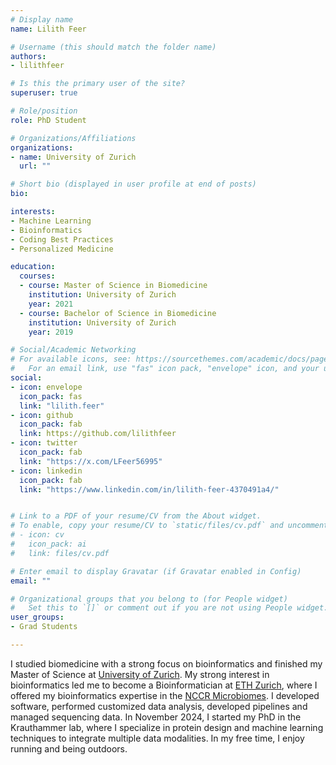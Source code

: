 ```yaml
---
# Display name
name: Lilith Feer

# Username (this should match the folder name)
authors:
- lilithfeer

# Is this the primary user of the site?
superuser: true

# Role/position
role: PhD Student

# Organizations/Affiliations
organizations:
- name: University of Zurich
  url: ""

# Short bio (displayed in user profile at end of posts)
bio: 

interests:
- Machine Learning
- Bioinformatics
- Coding Best Practices
- Personalized Medicine

education:
  courses:
  - course: Master of Science in Biomedicine
    institution: University of Zurich
    year: 2021
  - course: Bachelor of Science in Biomedicine
    institution: University of Zurich
    year: 2019

# Social/Academic Networking
# For available icons, see: https://sourcethemes.com/academic/docs/page-builder/#icons
#   For an email link, use "fas" icon pack, "envelope" icon, and your uzh email up to before the '@'.
social:
- icon: envelope
  icon_pack: fas
  link: "lilith.feer"
- icon: github
  icon_pack: fab
  link: https://github.com/lilithfeer
- icon: twitter
  icon_pack: fab
  link: "https://x.com/LFeer56995"
- icon: linkedin
  icon_pack: fab
  link: "https://www.linkedin.com/in/lilith-feer-4370491a4/"


# Link to a PDF of your resume/CV from the About widget.
# To enable, copy your resume/CV to `static/files/cv.pdf` and uncomment the lines below.
# - icon: cv
#   icon_pack: ai
#   link: files/cv.pdf

# Enter email to display Gravatar (if Gravatar enabled in Config)
email: ""

# Organizational groups that you belong to (for People widget)
#   Set this to `[]` or comment out if you are not using People widget.
user_groups:
- Grad Students

---
```

  
I studied biomedicine with a strong focus on bioinformatics and finished my Master of Science at [University of Zurich](https://www.uzh.ch/de.html). My strong interest in bioinformatics led me to become a Bioinformatician at [ETH Zurich](https://ethz.ch/en.html), where I offered my bioinformatics expertise in the [NCCR Microbiomes](https://nccr-microbiomes.ch/). I developed software, performed customized data analysis, developed pipelines and managed sequencing data. In November 2024, I started my PhD in the Krauthammer lab, where I specialize in protein design and machine learning techniques to integrate multiple data modalities.
In my free time, I enjoy running and being outdoors.


